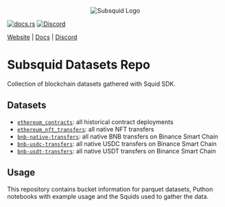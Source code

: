 <p align="center">
<picture>
    <source srcset="https://uploads-ssl.webflow.com/63b5a9958fccedcf67d716ac/64662df3a5a568fd99e3600c_Squid_Pose_1_White-transparent-slim%201.png" media="(prefers-color-scheme: dark)">
    <img src="https://uploads-ssl.webflow.com/63b5a9958fccedcf67d716ac/64662df3a5a568fd99e3600c_Squid_Pose_1_White-transparent-slim%201.png" alt="Subsquid Logo">
</picture>
</p>

[![docs.rs](https://docs.rs/leptos/badge.svg)](https://docs.subsquid.io/)
[![Discord](https://img.shields.io/discord/1031524867910148188?color=%237289DA&label=discord)](https://discord.gg/subsquid)

[Website](https://subsquid.io) | [Docs](https://docs.subsquid.io/) | [Discord](https://discord.gg/subsquid)

# Subsquid Datasets Repo

Collection of blockchain datasets gathered with Squid SDK.

## Datasets

- [`ethereum_contracts`](https://github.com/subsquid-labs/Subsquid-Datasets/tree/main/ethereum-contracts): all historical contract deployments
- [`ethereum_nft_transfers`](https://github.com/subsquid-labs/Subsquid-Datasets/tree/main/ethereum-nft-transfers): all native NFT transfers
- [`bnb-native-transfers`](https://github.com/subsquid-labs/Subsquid-Datasets/tree/main/bnb-native-transfers): all native BNB transfers on Binance Smart Chain
- [`bnb-usdc-transfers`](https://github.com/subsquid-labs/Subsquid-Datasets/tree/main/bnb-transfers-usdc): all native USDC transfers on Binance Smart Chain
- [`bnb-usdt-transfers`](https://github.com/subsquid-labs/Subsquid-Datasets/tree/main/bnb-transfers-usdt): all native USDT transfers on Binance Smart Chain

## Usage

This repository contains bucket information for parquet datasets, Puthon notebooks with example usage and the Squids used to gather the data.
